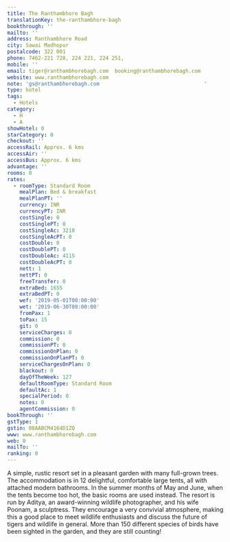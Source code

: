 ```yaml
---
title: The Ranthambhore Bagh
translationKey: the-ranthambhore-bagh
bookthrough: ''
mailto: ''
address: Ranthambhore Road
city: Sawai Madhopur
postalcode: 322 001
phone: 7462-221 728, 224 221, 224 251,
mobile: ''
email: tiger@ranthambhorebagh.com  booking@ranthambhorebagh.com
website: www.ranthambhorebagh.com
note: 'gs@ranthambhorebagh.com                                  '
type: hotel
tags:
  - Hotels
category:
  - H
  - A
showHotel: 0
starCategory: 0
checkout: ''
accessRail: Approx. 6 kms
accessAir: ''
accessBus: Approx. 6 kms
advantage: ''
rooms: 0
rates:
  - roomType: Standard Room
    mealPlan: Bed & breakfast
    mealPlanPT: ''
    currency: INR
    currencyPT: INR
    costSingle: 0
    costSinglePT: 0
    costSingleAc: 3210
    costSingleAcPT: 0
    costDouble: 0
    costDoublePT: 0
    costDoubleAc: 4115
    costDoubleAcPT: 0
    nett: 1
    nettPT: 0
    freeTransfer: 0
    extraBed: 1655
    extraBedPT: 0
    wef: '2019-05-01T00:00:00'
    wet: '2019-06-30T00:00:00'
    fromPax: 1
    toPax: 15
    git: 0
    serviceCharges: 0
    commission: 0
    commissionPT: 0
    commissionOnPlan: 0
    commissionOnPlanPT: 0
    serviceChargesOnPlan: 0
    blackout: 0
    dayOfTheWeek: 127
    defaultRoomType: Standard Room
    defaultAc: 1
    specialPeriod: 0
    notes: 0
    agentCommission: 0
bookThrough: ''
gstType: 1
gstin: 08AABCM4164D1ZQ
www: www.ranthambhorebagh.com
web: 0
mailTo: ''
ranking: 0
---
```













A simple, rustic resort set in a pleasant garden with many full-grown trees. The accommodation is in 12 delightful, comfortable large tents, all with attached modern bathrooms. In the summer months of May and June, when the tents become too hot, the basic rooms are used instead. The resort is run by Aditya, an award-winning wildlife photographer, and his wife Poonam, a sculptress. They encourage a very convivial atmosphere, making this a good place to meet wildlife enthusiasts and discuss the future of tigers and wildlife in general. More than 150 different species of birds have been sighted in the garden, and they are still counting!